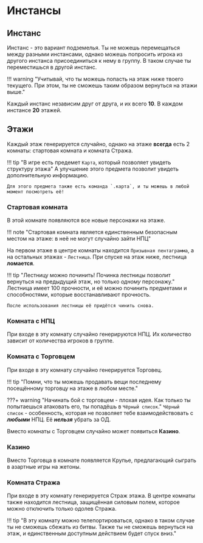 # Инстансы

## Инстанс

Инстанс - это вариант подземелья.
Ты не можешь перемещаться между разными инстансами, однако можешь попросить игрока из другого инстанса присоединиться к нему в группу.
В таком случае ты переместишься в другой инстанс.

!!! warning "Учитывай, что ты можешь попасть на этаж ниже твоего текущего. При этом, ты не сможешь таким образом вернуться на этажи выше."

Каждый инстанс независим друг от друга, и их всего **10**. В каждом инстансе **20** этажей.

## Этажи

Каждый этаж генерируется случайно, однако на этаже **всегда** есть 2 комнаты: стартовая комната и комната Стража.

!!! tip "В игре есть предемет `Карта`, который позволяет увидеть структуру этажа"
    А улучшение этого предмета позволит увидеть дополнительную информацию.

    Для этого предмета также есть команда `.карта`, и ты можешь в любой момент посмотреть её!

### Стартовая комната

В этой комнате появляются все новые персонажи на этаже.

!!! note "Стартовая комната является единственным безопасным местом на этаже: в неё не могут случайно зайти НПЦ"

На первом этаже в центре комнаты находится `Призывная пентаграмма`, а на остальных этажах - `Лестница`. 
При спуске на этаж ниже, лестница **ломается**.


!!! tip "Лестницу можно починить! Починка лестницы позволит вернуться на предыдущий этаж, но только *одному* персонажу."
    Лестница имеет 100 прочности, и её можно починить предметами и способностями,
    которые восстанавливают прочность.

    После использования лестницы её придётся чинить снова.

### Комната с НПЦ

При входе в эту комнату случайно генерируются НПЦ. Их количество зависит от количества игроков в группе.

### Комната с Торговцем

При входе в эту комнату случайно генерируется Торговец.

!!! tip "Помни, что ты можешь продавать вещи последнему посещённому торговцу на этаже в любом месте."

???+ warning "Начинать бой с торговцем - плохая идея. Как только ты попытаешься атаковать его, ты попадёшь в `Чёрный список`."
    `Чёрный список` - особенность, которая не позволяет тебе взаимодействовать с ***любыми*** НПЦ. 
    Её ***нельзя*** убрать за ОД.

Вместо комнаты с Торговцем случайно может появиться **Казино**.

### Казино

Вместо Торговца в комнате появляется Крупье, предлагающий сыграть в азартные игры на жетоны.

### Комната Стража

При входе в эту комнату генерируется Страж этажа. В центре комнаты также находится лестница, 
защищённая силовым полем, которое можно отключить только одолев Стража.

!!! tip "В эту комнату можно телепортироваться, однако в таком случае ты не сможешь сбежать из битвы. Также ты не сможешь вернуться на этаж, и единственным доступным действием будет спуск вниз."
